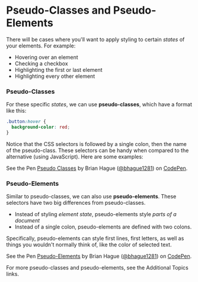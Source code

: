 # Pseudo-Classes and Pseudo-Elements

There will be cases where you'll want to apply styling to certain *states* of your elements. For example:

* Hovering over an element
* Checking a checkbox
* Highlighting the first or last element
* Highlighting every other element


### Pseudo-Classes

For these specific *states*, we can use **pseudo-classes**, which have a format like this:

```css
.button:hover {
  background-color: red;
}
```

Notice that the CSS selectors is followed by a single colon, then the name of the pseudo-class. These selectors can be handy when compared to the alternative (using JavaScript). Here are some examples:

<p data-height="400" data-theme-id="0" data-slug-hash="bpXVvX" data-default-tab="css,result" data-user="bhague1281" data-embed-version="2" class="codepen">See the Pen <a href="http://codepen.io/bhague1281/pen/bpXVvX/">Pseudo Classes</a> by Brian Hague (<a href="http://codepen.io/bhague1281">@bhague1281</a>) on <a href="http://codepen.io">CodePen</a>.</p>

### Pseudo-Elements

Similar to pseudo-classes, we can also use **pseudo-elements**. These selectors have two big differences from pseudo-classes.

* Instead of styling *element state*, pseudo-elements style *parts of a document*
* Instead of a single colon, pseudo-elements are defined with two colons.

Specifically, pseudo-elements can style first lines, first letters, as well as things you wouldn't normally think of, like the color of selected text.

<p data-height="400" data-theme-id="0" data-slug-hash="BzyKVL" data-default-tab="css,result" data-user="bhague1281" data-embed-version="2" class="codepen">See the Pen <a href="http://codepen.io/bhague1281/pen/BzyKVL/">Pseudo-Elements</a> by Brian Hague (<a href="http://codepen.io/bhague1281">@bhague1281</a>) on <a href="http://codepen.io">CodePen</a>.</p>

For more pseudo-classes and pseudo-elements, see the Additional Topics links.

